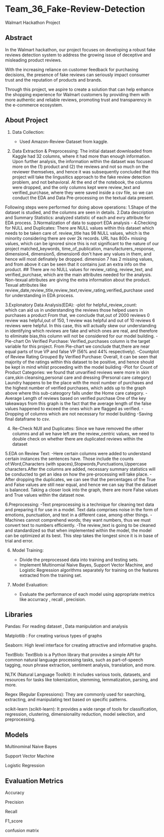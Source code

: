 # Team_36_Fake-Review-Detection
Walmart Hackathon Project

## Abstract
In the Walmart hackathon, our project focuses on developing a robust fake reviews detection system to address the growing issue of deceptive and misleading product reviews. 

With the increasing reliance on customer feedback for purchasing decisions, the presence of fake reviews can seriously impact consumer trust and the reputation of products and brands. 

Through this project, we aspire to create a solution that can help enhance the shopping experience for Walmart customers by providing them with more authentic and reliable reviews, promoting trust and transparency in the e-commerce ecosystem.

## About Project
1. Data Collection:
   - Used Amazon-Review-Dataset from kaggle.
     
2. Data Extraction & Preprocessing:
   The initial dataset downloaded from Kaggle had 32 columns, where it had more than enough information. Upon further analysis, 
 the information within the dataset was focused more on the (1) product and (2) the reviews and not so much on the reviewer themselves, 
 and hence it was subsequently concluded that this project will take the lingusitics approach to the fake review detection problem, and not behavioral.
 At the end of the notebook, the columns were dropped, and the only columns kept were review_text and verified_purchase, 
 where they were saved inside a csv file, so we can conduct the EDA and Data Pre-processing on the textual data present.

Following steps were performed for doing above operations:
 1.Shape of the dataset is studied, and the columns are seen in details. 
 2.Data description and Summary Statistics: analyzed statistic of each and evry attribute for EDA process.
 3.Normalization of data to support EDA analysis  -
 4.Checking for NULL and Duplicates: There are NULL values within this dataset which needs to be taken care of.
    review_title has 98 NULL values, which is the minority considering there are over 2k records.
    URL has 800+ missing values, which can be ignored since this is not significant to the nature of our project
    matched_keywords, time_of_publication, manufacturers_response, dimension4, dimension5, dimension6 don't have any values in them, and hence will most 
    definately be dropped.
    dimension 7 has 2 missing values, and from above it can be seen that it contains just an extra info on the product.
    ## There are no NULL values for review_rating, review_text, and verified_purchase, which are the main attributes needed for the analysis.
Non-texual attributes are giving the extra information about the product.
Texual attributes like review_date,review_title,review_text,review_rating,verified_purchase used for understanding in EDA process.

3.Explonatory Data Analysis(EDA):
  -plot for helpful_review_count:  
   which can aid us in understanding the reviews those helped users in purchases a product
   From that, we conclude that,out of 2000 reviews 0 review was helpful,out of 150, 1 review was helpful and out of 10 reviews 6 reviews were helpful.
   In this case, this will actually skew our understanding in identifying which reviews are fake and which ones are real, and therefore to eliminate bias,this 
   column will not be considered for our model building.
 -Pie-chart On Verified Purchase:
  Verified_purchases column is the target variable for this project. From Pie-chart we conclude that,there are near equal parts of true VP and 
  false VP (56% and 44% respectively).
 -Countplot of Review Rating Grouped By Verified Purchase:
   Overall, it can be seen that majority of the ratings within this dataset to be positive, and hence should be kept in mind whilst proceeding with the model 
  building
 -Plot for Count of Product Categories:
   we found that unvarified reviews were more in skin care,skin cleansing,personal care and dressing (Personal care category)
   Laundry happens to be the place with the most number of purchases and the highest number of verified purchases, which adds up to the graph above where this 
   sub-cateogory falls under the Home care category.
 -Average Length of reviews based on verified purchase
   One of the key takeaways from this graph is the fact that the average length of the false values happened to exceed the ones which are flagged as verified.
 -Dropping of columns which are not necessary for model building
 -Saving final dataframe to csv.

   

4. Re-Check NUll and Duplicates:
  Since we have removed the other columns and all we have left are the review_centric values, we need to double check on whether there are duplicated reviews 
  within the dataset

5.EDA on Review Text:
-Here certain columns were added to understand certain instances the sentences have. Those include the counts of:Word,Characters (with spaces),Stopwords,Punctuations,Uppercase characters.After the columns are added, necessary summary statistics will be conducted to get an idea on how the pre-processing will take place.
-After dropping the duplicates, we can see that the percentages of the True and False values are still near equal, and hence we can say that the dataset is balanced. Taking a closer look into the graph, there are more False values and True values within the dataset now.

6.Preprocessing:
-Text preprocessing is a technique for cleaning text data and preparing it for use in a model. Text data comprises noise in the form of emotions, punctuation, and text in a different case, among other things.
-Machines cannot comprehend words; they want numbers, thus we must convert text to numbers efficiently.
-The review_text is going to be cleaned and standardized so that when implemented within the model, the model can be optimized at its best. This step takes the longest since it is in base of trial and error.

6. Model Training:
   - Divide the preprocessed data into training and testing sets.
   - Implement Multinomial Naive Bayes, Support Vector Machine, and Logistic Regression algorithms separately for training on the features extracted from the training set.

7. Model Evaluation:
   - Evaluate the performance of each model using appropriate metrics like accurracy , recall , precision.


## Libraries
Pandas: For reading dataset , Data manipulation and analysis

Matplotlib : For creating various types of graphs

Seaborn: High level interface for creating attractive and informative graphs.

TextBlob: TextBlob is a Python library that provides a simple API for common natural language processing tasks, such as part-of-speech tagging, noun phrase extraction, sentiment analysis, translation, and more. 

NLTK (Natural Language Toolkit): It includes various tools, datasets, and resources for tasks like tokenization, stemming, lemmatization, parsing, and more. 

Regex (Regular Expressions): They are commonly used for searching, extracting, and manipulating text based on specific patterns. 

scikit-learn (scikit-learn): It provides a wide range of tools for classification, regression, clustering, dimensionality reduction, model selection, and preprocessing. 

## Models 
Multinominal Naive Bayes 

Support Vector Machine

Logistic Regression

## Evaluation Metrics 
Accuracy

Precision

Recall

F1_score

confusion matrix







